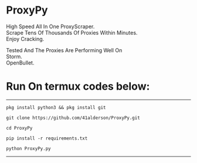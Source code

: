 # ProxyPy
High Speed All In One ProxyScraper.\
Scrape Tens Of Thousands Of Proxies Within Minutes.\
Enjoy Cracking.

Tested And The Proxies Are Performing Well On\
 Storm.\
 OpenBullet.
 
 # Run On termux codes below:
 ______
`pkg install python3 && pkg install git`

`git clone https://github.com/41alderson/ProxyPy.git`

`cd ProxyPy`

`pip install -r requirements.txt`

`python ProxyPy.py`
______
